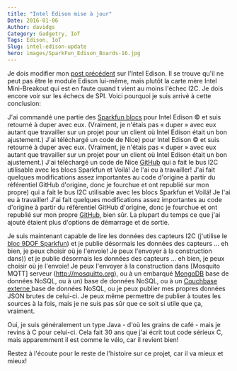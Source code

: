 ```yaml
---
title: "Intel Edison mise à jour"
Date: 2016-01-06
Author: davidgs
Category: Gadgetry, IoT
Tags: Edison, IoT
Slug: intel-edison-update
hero: images/SparkFun_Edison_Boards-16.jpg
---
```


Je dois modifier mon [post précédent](/posts/category/iot/iot-hardwareintel-edison-big-hat-no-cattle/) sur l'Intel Edison. Il se trouve qu'il ne peut pas être le module Edison lui-même, mais plutôt la carte mère Intel Mini-Breakout qui est en faute quand t vient au moins l'échec I2C. Je dois encore voir sur les échecs de SPI. Voici pourquoi je suis arrivé à cette conclusion:

J'ai commandé une partie des [Sparkfun blocs](https://www.sparkfun.com/products/13034) pour Intel Edison © et suis retourné à duper avec eux. (Vraiment, je n'étais pas « duper » avec eux autant que travailler sur un projet pour un client où Intel Edison était un bon ajustement.) J'ai téléchargé un code de Nice) pour Intel Edison © et suis retourné à duper avec eux. (Vraiment, je n'étais pas « duper » avec eux autant que travailler sur un projet pour un client où Intel Edison était un bon ajustement.) J'ai téléchargé un code de Nice [GitHub](https://github.com/jku/LSM9DS0) qui a fait le bus I2C utilisable avec les blocs Sparkfun et Voilá! Je l'ai eu à travailler! J'ai fait quelques modifications assez importantes au code d'origine à partir du référentiel GitHub d'origine, donc je fourchue et ont republié sur mon propre) qui a fait le bus I2C utilisable avec les blocs Sparkfun et Voilá! Je l'ai eu à travailler! J'ai fait quelques modifications assez importantes au code d'origine à partir du référentiel GitHub d'origine, donc je fourchue et ont republié sur mon propre [GitHub](https://github.com/davidgs/LSM9DS0), bien sûr. La plupart du temps ce que j'ai ajouté étaient plus d'options de démarrage et de sortie.

Je suis maintenant capable de lire les données des capteurs I2C (j'utilise le [bloc 9DOF Sparkfun](https://www.sparkfun.com/products/13033)) et je publie désormais les données des capteurs ... eh bien, je peux choisir où je l'envoie! Je peux l'envoyer à la construction dans)) et je publie désormais les données des capteurs ... eh bien, je peux choisir où je l'envoie! Je peux l'envoyer à la construction dans [Mosquito MQTT] serveur (http://mosquitto.org), ou à un embarqué [MongoDB](http://mosquitto.org) base de données NoSQL, ou à un) base de données NoSQL, ou à un [Couchbase externe ](https://www.mongodb.org) base de données NoSQL, ou je peux publier mes propres données JSON brutes de celui-ci. Je peux même permettre de publier à toutes les sources à la fois, mais je ne suis pas sûr que ce soit si utile que ça, vraiment.

Oui, je suis généralement un type Java - d'où les grains de café [](/posts/beans/beans) - mais je revins à C pour celui-ci. Cela fait 30 ans que j'ai écrit tout code sérieux C, mais apparemment il est comme le vélo, car il revient bien!

Restez à l'écoute pour le reste de l'histoire sur ce projet, car il va mieux et mieux!
